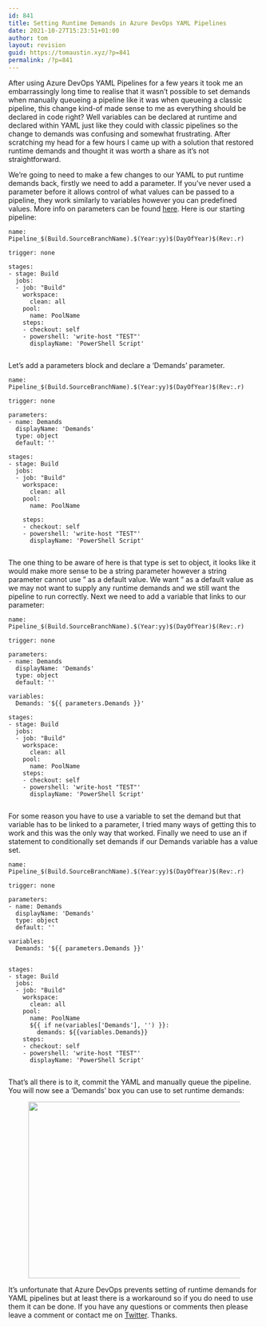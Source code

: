```yaml
---
id: 841
title: Setting Runtime Demands in Azure DevOps YAML Pipelines
date: 2021-10-27T15:23:51+01:00
author: tom
layout: revision
guid: https://tomaustin.xyz/?p=841
permalink: /?p=841
---
```

After using Azure DevOps YAML Pipelines for a few years it took me an embarrassingly long time to realise that it wasn&#8217;t possible to set demands when manually queueing a pipeline like it was when queueing a classic pipeline, this change kind-of made sense to me as everything should be declared in code right? Well variables can be declared at runtime and declared within YAML just like they could with classic pipelines so the change to demands was confusing and somewhat frustrating. After scratching my head for a few hours I came up with a solution that restored runtime demands and thought it was worth a share as it&#8217;s not straightforward.

We&#8217;re going to need to make a few changes to our YAML to put runtime demands back, firstly we need to add a parameter. If you&#8217;ve never used a parameter before it allows control of what values can be passed to a pipeline, they work similarly to variables however you can predefined values. More info on parameters can be found [here](https://docs.microsoft.com/en-us/azure/devops/pipelines/process/runtime-parameters?view=azure-devops&tabs=script). Here is our starting pipeline:

<pre class="wp-block-code"><code>name: Pipeline_$(Build.SourceBranchName).$(Year:yy)$(DayOfYear)$(Rev:.r)

trigger: none

stages:
- stage: Build
  jobs:
  - job: "Build"
    workspace:
      clean: all
    pool:
      name: PoolName
    steps:
    - checkout: self
    - powershell: 'write-host "TEST"'
      displayName: 'PowerShell Script'
   
</code></pre>

Let&#8217;s add a parameters block and declare a &#8216;Demands&#8217; parameter.

<pre class="wp-block-code"><code>name: Pipeline_$(Build.SourceBranchName).$(Year:yy)$(DayOfYear)$(Rev:.r)

trigger: none

parameters:
- name: Demands
  displayName: 'Demands'
  type: object
  default: ''

stages:
- stage: Build
  jobs:
  - job: "Build"
    workspace:
      clean: all
    pool:
      name: PoolName

    steps:
    - checkout: self
    - powershell: 'write-host "TEST"'
      displayName: 'PowerShell Script'
   
</code></pre>

The one thing to be aware of here is that type is set to object, it looks like it would make more sense to be a string parameter however a string parameter cannot use &#8221; as a default value. We want &#8221; as a default value as we may not want to supply any runtime demands and we still want the pipeline to run correctly. Next we need to add a variable that links to our parameter:

<pre class="wp-block-code"><code>name: Pipeline_$(Build.SourceBranchName).$(Year:yy)$(DayOfYear)$(Rev:.r)

trigger: none

parameters:
- name: Demands
  displayName: 'Demands'
  type: object
  default: ''

variables:
  Demands: '${{ parameters.Demands }}'
  
stages:
- stage: Build
  jobs:
  - job: "Build"
    workspace:
      clean: all
    pool:
      name: PoolName
    steps:
    - checkout: self
    - powershell: 'write-host "TEST"'
      displayName: 'PowerShell Script'
   
</code></pre>

For some reason you have to use a variable to set the demand but that variable has to be linked to a parameter, I tried many ways of getting this to work and this was the only way that worked. Finally we need to use an if statement to conditionally set demands if our Demands variable has a value set.

<pre class="wp-block-code"><code>name: Pipeline_$(Build.SourceBranchName).$(Year:yy)$(DayOfYear)$(Rev:.r)

trigger: none

parameters:
- name: Demands
  displayName: 'Demands'
  type: object
  default: ''

variables:
  Demands: '${{ parameters.Demands }}'
  

stages:
- stage: Build
  jobs:
  - job: "Build"
    workspace:
      clean: all
    pool:
      name: PoolName
      ${{ if ne(variables&#91;'Demands'], '') }}:
        demands: ${{variables.Demands}}
    steps:
    - checkout: self
    - powershell: 'write-host "TEST"'
      displayName: 'PowerShell Script'
   
</code></pre>

That&#8217;s all there is to it, commit the YAML and manually queue the pipeline. You will now see a &#8216;Demands&#8217; box you can use to set runtime demands:

<div class="wp-block-image">
  <figure class="aligncenter size-large is-resized"><img loading="lazy" src="https://tomaustin.xyz/wp-content/uploads/2021/10/image-1024x663.png" alt="" class="wp-image-838" width="548" height="354" srcset="https://tomaustin.xyz/wp-content/uploads/2021/10/image-1024x663.png 1024w, https://tomaustin.xyz/wp-content/uploads/2021/10/image-300x194.png 300w, https://tomaustin.xyz/wp-content/uploads/2021/10/image-768x498.png 768w, https://tomaustin.xyz/wp-content/uploads/2021/10/image.png 1244w" sizes="(max-width: 548px) 100vw, 548px" /></figure>
</div>

It&#8217;s unfortunate that Azure DevOps prevents setting of runtime demands for YAML pipelines but at least there is a workaround so if you do need to use them it can be done. If you have any questions or comments then please leave a comment or contact me on [Twitter](https://twitter.com/tomaustin700). Thanks.